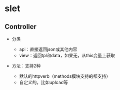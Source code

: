# slet

## Controller

- 分类
    - api：直接返回json或其他内容
    - view：返回tpl和data，如果无，从this变量上获取

- 方法：支持2种
    - 默认的httpverb（methods模块支持的都支持）
    - 自定义的，比如upload等